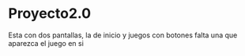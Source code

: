# Proyecto2.0
Esta con dos pantallas, la de inicio y juegos con botones falta una que aparezca el juego en si 
